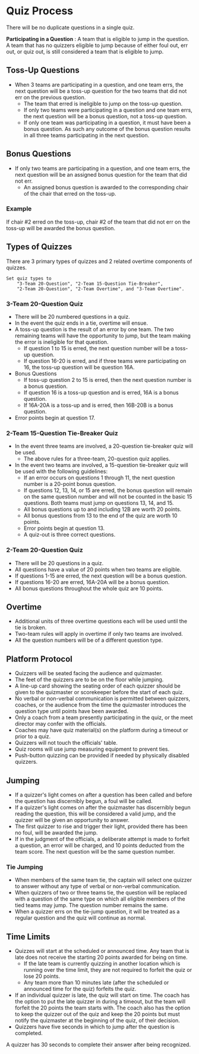 # Quiz Process

There will be no duplicate questions in a single quiz.

**Participating in a Question**
: A team that is eligible to jump in the question. A team that has no quizzers eligible to jump because of either foul out, err out, or quiz out, is still considered a team that is eligible to jump.

## Toss-Up Questions

- When 3 teams are participating in a question, and one team errs, the next question will be a toss-up question for the two teams that did not err on the previous question.
    - The team that erred is ineligible to jump on the toss-up question.
    - If only two teams were participating in a question and one team errs, the next question will be a bonus question, not a toss-up question.
    - If only one team was participating in a question, it must have been a bonus question. As such any outcome of the bonus question results in all three teams participating in the next question.

## Bonus Questions

- If only two teams are participating in a question, and one team errs, the next question will be an assigned bonus question for the team that did not err.
    - An assigned bonus question is awarded to the corresponding chair of the chair that erred on the toss-up.

### Example

If chair #2 erred on the toss-up, chair #2 of the team that did not err on the toss-up will be awarded the bonus question.

## Types of Quizzes

There are 3 primary types of quizzes and 2 related overtime components of quizzes.

    Set quiz types to
        "3-Team 20-Question", "2-Team 15-Question Tie-Breaker",
        "2-Team 20-Question", "2-Team Overtime", and "3-Team Overtime".

### 3-Team 20-Question Quiz

- There will be 20 numbered questions in a quiz.
- In the event the quiz ends in a tie, overtime will ensue.
- A toss-up question is the result of an error by one team. The two remaining teams will have the opportunity to jump, but the team making the error is ineligible for that question.
    - If question 1 to 15 is erred, the next question number will be a toss-up question.
    - If question 16-20 is erred, and if three teams were participating on 16, the toss-up question will be question 16A.
- Bonus Questions
    - If toss-up question 2 to 15 is erred, then the next question number is a bonus question.
    - If question 16 is a toss-up question and is erred, 16A is a bonus question.
    - If 16A-20A is a toss-up and is erred, then 16B-20B is a bonus question.
- Error points begin at question 17.

### 2-Team 15-Question Tie-Breaker Quiz

- In the event three teams are involved, a 20-question tie-breaker quiz will be used.
    - The above rules for a three-team, 20-question quiz applies.
- In the event two teams are involved, a 15-question tie-breaker quiz will be used with the following guidelines:
    - If an error occurs on questions 1 through 11, the next question number is a 20-point bonus question.
    - If questions 12, 13, 14, or 15 are erred, the bonus question will remain on the same question number and will not be counted in the basic 15 questions. Both teams must jump on questions 13, 14, and 15.
    - All bonus questions up to and including 12B are worth 20 points.
    - All bonus questions from 13 to the end of the quiz are worth 10 points.
    - Error points begin at question 13.
    - A quiz-out is three correct questions.

### 2-Team 20-Question Quiz

- There will be 20 questions in a quiz.
- All questions have a value of 20 points when two teams are eligible.
- If questions 1-15 are erred, the next question will be a bonus question.
- If questions 16-20 are erred, 16A-20A will be a bonus question.
- All bonus questions throughout the whole quiz are 10 points.

## Overtime

- Additional units of three overtime questions each will be used until the tie is broken.
- Two-team rules will apply in overtime if only two teams are involved.
- All the question numbers will be of a different question type.

## Platform Protocol

- Quizzers will be seated facing the audience and quizmaster.
- The feet of the quizzers are to be on the floor while jumping.
- A line-up card showing the seating order of each quizzer should be given to the quizmaster or scorekeeper before the start of each quiz.
- No verbal or non-verbal communication is permitted between quizzers, coaches, or the audience from the time the quizmaster introduces the question type until points have been awarded.
- Only a coach from a team presently participating in the quiz, or the meet director may confer with the officials.
- Coaches may have quiz material(s) on the platform during a timeout or prior to a quiz.
- Quizzers will not touch the officials' table.
- Quiz rooms will use jump measuring equipment to prevent ties.
- Push-button quizzing can be provided if needed by physically disabled quizzers.

## Jumping

- If a quizzer's light comes on after a question has been called and before the question has discernibly begun, a foul will be called.
- If a quizzer's light comes on after the quizmaster has discernibly begun reading the question, this will be considered a valid jump, and the quizzer will be given an opportunity to answer.
- The first quizzer to rise and trigger their light, provided there has been no foul, will be awarded the jump.
- If in the judgment of the officials, a deliberate attempt is made to forfeit a question, an error will be charged, and 10 points deducted from the team score. The next question will be the same question number.

### Tie Jumping

- When members of the same team tie, the captain will select one quizzer to answer without any type of verbal or non-verbal communication.
- When quizzers of two or three teams tie, the question will be replaced with a question of the same type on which all eligible members of the tied teams may jump. The question number remains the same.
- When a quizzer errs on the tie-jump question, it will be treated as a regular question and the quiz will continue as normal.

## Time Limits

- Quizzes will start at the scheduled or announced time. Any team that is late does not receive the starting 20 points awarded for being on time.
    - If the late team is currently quizzing in another location which is running over the time limit, they are not required to forfeit the quiz or lose 20 points.
    - Any team more than 10 minutes late (after the scheduled or announced time for the quiz) forfeits the quiz.
- If an individual quizzer is late, the quiz will start on time. The coach has the option to put the late quizzer in during a timeout, but the team will forfeit the 20 points the team starts with. The coach also has the option to keep the quizzer out of the quiz and keep the 20 points but must notify the quizmaster at the beginning of the quiz, of their decision.
- Quizzers have five seconds in which to jump after the question is completed.

A quizzer has 30 seconds to complete their answer after being recognized.
